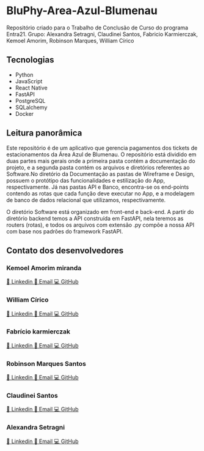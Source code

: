 # BluPhy-Area-Azul-Blumenau

Repositório criado para o Trabalho de Conclusão de Curso do programa  Entra21. Grupo: Alexandra Setragni, Claudinei Santos, Fabricio Karmierczak, Kemoel Amorim, Robinson Marques, William Círico

## Tecnologias

- Python
- JavaScript
- React Native
- FastAPI
- PostgreSQL
- SQLalchemy
- Docker

## Leitura panorâmica

Este repositório é de um aplicativo que gerencia pagamentos dos tickets de estacionamentos da Área Azul de Blumenau. O repositório está dividido em duas partes mais gerais onde a primeira pasta contém a documentação do projeto, e a segunda pasta contém os arquivos e diretórios referentes ao Software.No diretório da Documentação as pastas de Wireframe e Design, possuem o protótipo das funcionalidades e estilização do App, respectivamente. Já nas pastas API e Banco, encontra-se os end-points contendo as rotas que cada função deve executar no App, e a modelagem de banco de dados relacional que utilizamos, respectivamente.

O diretório Software está organizado em front-end e back-end. A partir do diretório backend temos a API construída em FastAPI, nela teremos as routers (rotas), e todos os arquivos com extensão .py compõe a nossa API com base nos padrões do framework FastAPI.

## Contato dos desenvolvedores

### Kemoel Amorim miranda

[ 🔗 Linkedin ](www.linkedin.com/in/kemoelamorim) 
 [ 📧 Email ](mailto:kemoel.amorim@gmail.com) 
 [ 💻 GitHub ](https://github.com/kemoelamorim)

### 

### William Círico

[ 🔗 Linkedin ](https://www.linkedin.com/in/william-círico-768933178/) 
 [ 📧 Email ](mailto:contato.williamc@gmail.com) 
 [ 💻 GitHub ](https://github.com/william-cirico)

### 

### Fabrício karmierczak

[ 🔗 Linkedin ](https://www.linkedin.com/mwlite/in/fabricio-karmierczak-8267041b2) 
 [ 📧 Email ](mailto:fabriciokarmierczak@gmail.com) 
 [ 💻 GitHub ](https://github.com/fabriciofk)

### 

### Robinson Marques Santos

[ 🔗 Linkedin ](https://www.linkedin.com/in/robinson-marques-santos-3b8932199) 
 [ 📧 Email ](mailto:robinhomarques.rm@gmail.com) 
 [ 💻 GitHub ](https://github.com/RobinsonMarques)

### 

### Claudinei Santos

[ 🔗 Linkedin ](https://www.linkedin.com/in/claudinei-jos%C3%A9-santos-2b672222/) 
 [ 📧 Email ](mailto:santos.devclaudinei@gmail.com) 
 [ 💻 GitHub ](https://github.com/santosclaudinei)



### Alexandra Setragni

[ 🔗 Linkedin ](https://www.linkedin.com/in/alexandra-setragni-558b2a1ba/) 
 [ 📧 Email ](mailto:fsetragniset@gmail.com) 
 [ 💻 GitHub ](https://github.com/F7Alexa)

